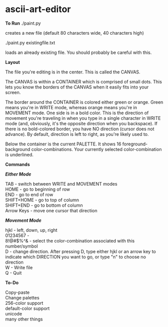 # ascii-art-editor
**To Run**
    ./paint.py
    
creates a new file (default 80 characters wide, 40 characters high)

./paint.py existingfile.txt

loads an already existing file.  You should probably be careful with this.

**Layout**

The file you're editing is in the center.  This is called the CANVAS. 

The CANVAS is within a CONTAINER which is comprised of small dots.  This lets you know the borders of the CANVAS when it easily fits into your screen.

The border around the CONTAINER is colored either green or orange.  Green means you're in WRITE mode, whereas orange means you're in MOVEMENT mode. One side is in a bold color.  This is the direction of movement you're traveling in when you type in a single character in WRITE mode (and, obviously, it's the opposite direction when you backspace). If there is no bold-colored border, you have NO direction (cursor does not advance).  By default, direction is left to right, as you're likely used to.

Below the container is the current PALETTE.  It shows 16 foreground-background color-combinations. Your currently selected color-combination is underlined.  

**Commands**

***Either Mode***

TAB - switch between WRITE and MOVEMENT modes  
HOME - go to beginning of row  
END - go to end of row  
SHIFT+HOME - go to top of column  
SHIFT+END - go to bottom of column  
Arrow Keys - move one cursor that direction  

***Movement Mode***

hjkl - left, down, up, right  
01234567 -  
8!@#$%^& - select the color-combination associated with this number/symbol  
D - change direction.  After pressing D, type either hjkl or an arrow key to indicate which DIRECTION you want to go, or type "n" to choose no direction  
W - Write file  
Q - Quit  

**To-Do**

Copy-paste  
Change palettes  
256-color support  
default-color support  
unicode  
many other things  


    
